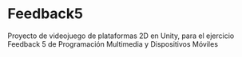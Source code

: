 # Feedback5
Proyecto de videojuego de plataformas 2D en Unity, para el ejercicio Feedback 5 de Programación Multimedia y Dispositivos Móviles
